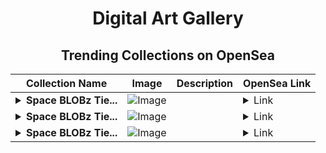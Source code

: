 <div align="center">

# Digital Art Gallery

## Trending Collections on OpenSea

| Collection Name                       | Image                                                                                     | Description                       | OpenSea Link                                                                                          |
|---------------------------------------|-------------------------------------------------------------------------------------------|-----------------------------------|--------------------------------------------------------------------------------------------------------|
| **<details><summary>Space BLOBz Tie...</summary>Space BLOBz Tier C</details>** | ![Image](https://i.seadn.io/s/raw/files/c4cfa9d94063b6f8cb42350336231224.gif?w=500&auto=format?w=200&auto=format) |  | <details><summary>Link</summary>[Space BLOBz Tier C](https://opensea.io/collection/space-blobz-tier-c)</details> |
| **<details><summary>Space BLOBz Tie...</summary>Space BLOBz Tier B</details>** | ![Image](https://i.seadn.io/s/raw/files/6f1380bde7933a1dd846c12470be5b34.gif?w=500&auto=format?w=200&auto=format) |  | <details><summary>Link</summary>[Space BLOBz Tier B](https://opensea.io/collection/space-blobz-tier-b)</details> |
| **<details><summary>Space BLOBz Tie...</summary>Space BLOBz Tier A</details>** | ![Image](https://i.seadn.io/s/raw/files/555813e8077f85a5ca94618b70877349.gif?w=500&auto=format?w=200&auto=format) |  | <details><summary>Link</summary>[Space BLOBz Tier A](https://opensea.io/collection/space-blobz-tier-a)</details> |

</div>
